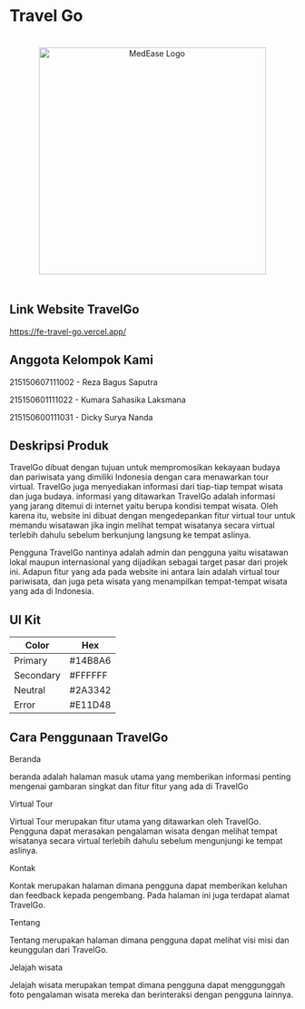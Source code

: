 
# Travel Go
<p style="text-align: center; padding-top: 20px; padding-bottom: 20px;">
  <a href="https://fe-travel-go.vercel.app/" target="_blank">
    <img src="https://res.cloudinary.com/dbapkghnt/image/upload/v1698714509/Group_8_tudujt.png" width="400" alt="MedEase Logo">
  </a>
</p>


## Link Website TravelGo

https://fe-travel-go.vercel.app/

## Anggota Kelompok Kami
215150607111002 - Reza Bagus Saputra

215150601111022	 - Kumara Sahasika Laksmana

215150600111031 - Dicky Surya Nanda 

## Deskripsi Produk

TravelGo dibuat dengan tujuan untuk mempromosikan kekayaan budaya dan pariwisata yang dimiliki Indonesia dengan cara menawarkan tour virtual. TravelGo juga menyediakan informasi dari tiap-tiap tempat wisata dan juga budaya. informasi yang ditawarkan TravelGo adalah informasi yang jarang ditemui di internet yaitu berupa kondisi tempat wisata. Oleh karena itu, website ini dibuat dengan mengedepankan fitur virtual tour untuk memandu wisatawan jika ingin melihat tempat wisatanya secara virtual terlebih dahulu sebelum berkunjung langsung ke tempat aslinya.

Pengguna TravelGo nantinya adalah admin dan pengguna yaitu wisatawan lokal maupun internasional yang dijadikan sebagai target pasar dari projek ini. Adapun fitur yang ada pada website ini antara lain adalah virtual tour pariwisata, dan juga peta wisata yang menampilkan tempat-tempat wisata yang ada di Indonesia.

## UI Kit

| Color             | Hex                                                                |
| ----------------- | ------------------------------------------------------------------ |
| Primary |  #14B8A6 |
| Secondary |  #FFFFFF |
| Neutral |  #2A3342 |
| Error | #E11D48 |

## Cara Penggunaan TravelGo

Beranda

beranda adalah halaman masuk utama yang memberikan informasi penting mengenai gambaran singkat dan fitur fitur yang ada di TravelGo

Virtual Tour

Virtual Tour merupakan fitur utama yang ditawarkan oleh TravelGo. Pengguna dapat merasakan pengalaman wisata dengan melihat tempat wisatanya secara virtual terlebih dahulu sebelum mengunjungi ke tempat aslinya.

Kontak

Kontak merupakan halaman dimana pengguna dapat memberikan keluhan dan feedback kepada pengembang. Pada halaman ini juga terdapat alamat TravelGo.

Tentang

Tentang merupakan halaman dimana pengguna dapat melihat visi misi dan keunggulan dari TravelGo.

Jelajah wisata

Jelajah wisata merupakan tempat dimana pengguna dapat menggunggah foto pengalaman wisata mereka dan berinteraksi dengan pengguna lainnya.

